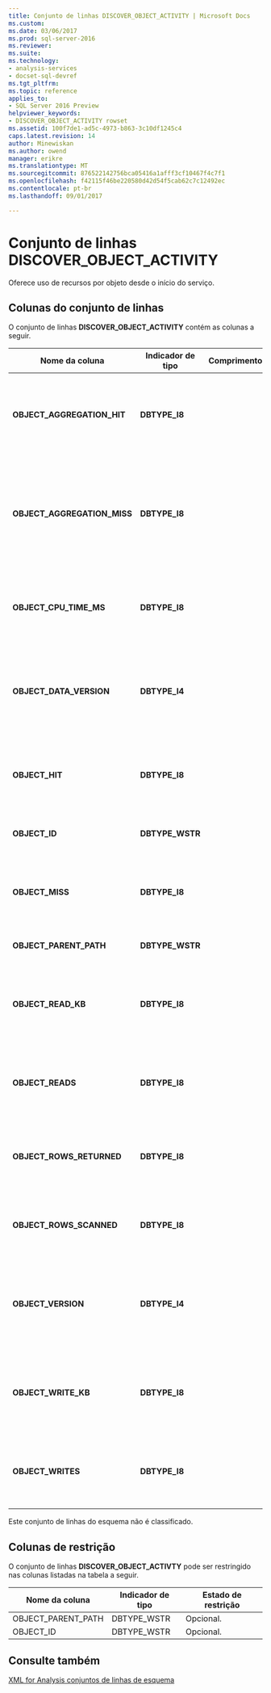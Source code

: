```yaml
---
title: Conjunto de linhas DISCOVER_OBJECT_ACTIVITY | Microsoft Docs
ms.custom: 
ms.date: 03/06/2017
ms.prod: sql-server-2016
ms.reviewer: 
ms.suite: 
ms.technology:
- analysis-services
- docset-sql-devref
ms.tgt_pltfrm: 
ms.topic: reference
applies_to:
- SQL Server 2016 Preview
helpviewer_keywords:
- DISCOVER_OBJECT_ACTIVITY rowset
ms.assetid: 100f7de1-ad5c-4973-b863-3c10df1245c4
caps.latest.revision: 14
author: Minewiskan
ms.author: owend
manager: erikre
ms.translationtype: MT
ms.sourcegitcommit: 876522142756bca05416a1afff3cf10467f4c7f1
ms.openlocfilehash: f42115f46be220580d42d54f5cab62c7c12492ec
ms.contentlocale: pt-br
ms.lasthandoff: 09/01/2017

---
```

# <a name="discoverobjectactivity-rowset"></a>Conjunto de linhas DISCOVER_OBJECT_ACTIVITY
  Oferece uso de recursos por objeto desde o início do serviço.  
  
## <a name="rowset-columns"></a>Colunas do conjunto de linhas  
 O conjunto de linhas **DISCOVER_OBJECT_ACTIVITY** contém as colunas a seguir.  
  
|Nome da coluna|Indicador de tipo|Comprimento|Description|  
|-----------------|--------------------|------------|-----------------|  
|**OBJECT_AGGREGATION_HIT**|**DBTYPE_I8**||O número de vezes que uma agregação do objeto foi atingida desde o início do serviço.|  
|**OBJECT_AGGREGATION_MISS**|**DBTYPE_I8**||O número de vezes que uma agregação existente, do objeto, não foi ignorada (ou seja, não foi usada) desde o início do serviço.|  
|**OBJECT_CPU_TIME_MS**|**DBTYPE_I8**||O tempo de CPU, em milissegundos, consumidos pelo objeto desde o início do serviço.|  
|**OBJECT_DATA_VERSION**|**DBTYPE_I4**||O número de linhagem dos dados no objeto; este número será incrementado sempre que o objeto for processado.|  
|**OBJECT_HIT**|**DBTYPE_I8**||O número de vezes que o objeto foi atingido no cache desde o início do serviço.|  
|**OBJECT_ID**|**DBTYPE_WSTR**||A ID do objeto como definida na hora de criação|  
|**OBJECT_MISS**|**DBTYPE_I8**||O número de vezes que o objeto foi ignorado no cache desde o início do serviço.|  
|**OBJECT_PARENT_PATH**|**DBTYPE_WSTR**||O caminho para o pai do objeto atual.|  
|**OBJECT_READ_KB**|**DBTYPE_I8**||O valor acumulado de leitura de dados pelo objeto desde o início do serviço, em quilobytes.|  
|**OBJECT_READS**|**DBTYPE_I8**||O número acumulado de operações de leitura pelo objeto desde o início do serviço.|  
|**OBJECT_ROWS_RETURNED**|**DBTYPE_I8**||O número de linhas retornado pelo objeto ao chamador desde o início do serviço.|  
|**OBJECT_ROWS_SCANNED**|**DBTYPE_I8**||O número de linhas verificadas pelo objeto desde o início do serviço.|  
|**OBJECT_VERSION**|**DBTYPE_I4**||O número de versão de metadados do objeto; esse número mudará sempre que o objeto for alterado.|  
|**OBJECT_WRITE_KB**|**DBTYPE_I8**||O valor acumulado dos dados gravados pelo objeto desde o início do serviço, em quilobytes.|  
|**OBJECT_WRITES**|**DBTYPE_I8**||O número acumulado de operações de gravação pelo objeto desde o início do serviço.|  
  
 Este conjunto de linhas do esquema não é classificado.  
  
## <a name="restriction-columns"></a>Colunas de restrição  
 O conjunto de linhas **DISCOVER_OBJECT_ACTIVTY** pode ser restringido nas colunas listadas na tabela a seguir.  
  
|Nome da coluna|Indicador de tipo|Estado de restrição|  
|-----------------|--------------------|-----------------------|  
|OBJECT_PARENT_PATH|DBTYPE_WSTR|Opcional.|  
|OBJECT_ID|DBTYPE_WSTR|Opcional.|  
  
## <a name="see-also"></a>Consulte também  
 [XML for Analysis conjuntos de linhas de esquema](../../../analysis-services/schema-rowsets/xml/xml-for-analysis-schema-rowsets.md)  
  
  

